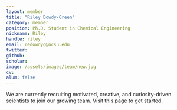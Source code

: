 ```yaml
---
layout: member
title: "Riley Dowdy-Green"
category: member
position: Ph.D. Student in Chemical Engineering
nickname: Riley
handle: riley
email: redowdyg@ncsu.edu
twitter: 
github: 
scholar: 
image: /assets/images/team/new.jpg
cv: 
alum: false
---
```


We are currently recruiting motivated, creative, and curiosity-driven scientists to join our growing team. Visit [this page](/join) to get started.